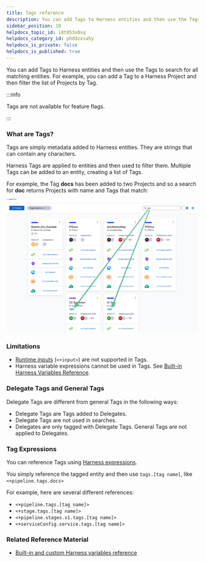 ```yaml
---
title: Tags reference
description: You can add Tags to Harness entities and then use the Tags to search for all matching entities. For example, you can add a Tag to a Harness Project and then filter the list of Projects by Tag. What a…
sidebar_position: 10
helpdocs_topic_id: i8t053o0sq
helpdocs_category_id: phddzxsa5y
helpdocs_is_private: false
helpdocs_is_published: true
---
```


You can add Tags to Harness entities and then use the Tags to search for all matching entities. For example, you can add a Tag to a Harness Project and then filter the list of Projects by Tag.

:::info

Tags are not available for feature flags.

:::

### What are Tags?

Tags are simply metadata added to Harness entities. They are strings that can contain any characters.

Harness Tags are applied to entities and then used to filter them. Multiple Tags can be added to an entity, creating a list of Tags.

For example, the Tag **docs** has been added to two Projects and so a search for **doc** returns Projects with name and Tags that match:

![](./static/tags-reference-18.png)

### Limitations

* [Runtime inputs](/docs/platform/variables-and-expressions/runtime-inputs) (`<+input>`) are not supported in Tags.
* Harness variable expressions cannot be used in Tags. See [Built-in Harness Variables Reference](../variables-and-expressions/harness-variables.md).

### Delegate Tags and General Tags

Delegate Tags are different from general Tags in the following ways:

* Delegate Tags are Tags added to Delegates.
* Delegate Tags are not used in searches.
* Delegates are only tagged with Delegate Tags. General Tags are not applied to Delegates.

### Tag Expressions

You can reference Tags using [Harness expressions](../variables-and-expressions/harness-variables.md).

You simply reference the tagged entity and then use `tags.[tag name]`, like `<+pipeline.tags.docs>`

For example, here are several different references:

* `<+pipeline.tags.[tag name]>`
* `<+stage.tags.[tag name]>`
* `<+pipeline.stages.s1.tags.[tag name]>`
* `<+serviceConfig.service.tags.[tag name]>`

### Related Reference Material

* [Built-in and custom Harness variables reference](../variables-and-expressions/harness-variables.md)
